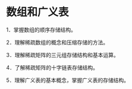 # 数组和广义表

1．掌握数组的顺序存储结构。

2．理解稀疏数组的概念和压缩存储的方法。

3．理解稀疏矩阵的三元组存储结构和基本运算。

4．了解稀疏矩阵的十字链表存储结构。

5．理解广义表的基本概念，掌握广义表的存储结构。